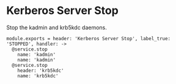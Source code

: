 
# Kerberos Server Stop

Stop the kadmin and krb5kdc daemons.

    module.exports = header: 'Kerberos Server Stop', label_true: 'STOPPED', handler: -> 
      @service.stop
        name: 'kadmin'
        name: 'kadmin'
      @service.stop
        header: 'krb5kdc'
        name: 'krb5kdc'
